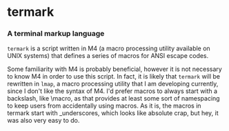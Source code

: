 # termark

### A terminal markup language

`termark` is a script written in M4 (a macro processing utility available on UNIX systems) that defines a series of macros for ANSI escape codes.

Some familiarity with M4 is probably beneficial, however it is not necessary to know M4 in order to use this script. In fact, it is likely that `termark` will be rewritten in `lmap`, a macro processing utility that I am developing currently, since I don't like the syntax of M4. I'd prefer macros to always start with a backslash, like \macro, as that provides at least some sort of namespacing to keep users from accidentally using macros. As it is, the macros in termark start with _underscores, which looks like absolute crap, but hey, it was also very easy to do.
